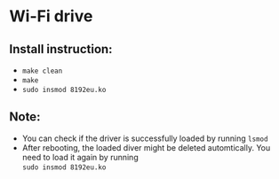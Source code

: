 # Wi-Fi drive
## Install instruction:
* `make clean`
* `make`
* `sudo insmod 8192eu.ko`

## Note:

* You can check if the driver is successfully loaded by running `lsmod`
* After rebooting, the loaded diver might be deleted automtically. You need to load it again by running <br> `sudo insmod 8192eu.ko`
